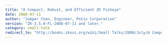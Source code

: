 ```yaml
---
title: "A Compact, Robust, and Efficient ZK Fisheye"
date: 2008-07-11
author: "Jumper Chen, Engineer, Potix Corporation"
version: "ZK-3.5.0-FL-2008-07-11 and later."
category: small-talk
redirect_to: "http://books.zkoss.org/wiki/Small Talks/2008/July/A Compact, Robust, and Efficient ZK Fisheye"
---
```


